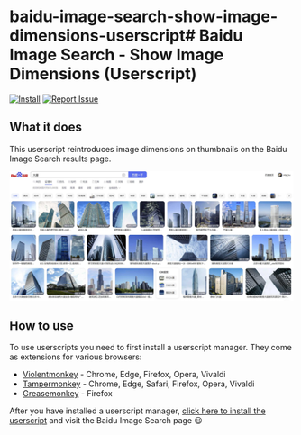 # baidu-image-search-show-image-dimensions-userscript# Baidu Image Search - Show Image Dimensions (Userscript)
[![Install](https://img.shields.io/badge/-Install-green?style=flat&logo=data:image/png;base64,iVBORw0KGgoAAAANSUhEUgAAACQAAAAkCAYAAADhAJiYAAAAb0lEQVR4Ae3UgQUAMRBE0SvnykhnW0JKSmn/AANikbiB+SxgeWCelBwBA6jmxp+goq8CCiiggE4D3s3oLfrW5vc9RU3uNR9lRwnjRwljQDUYM0oYP0oYA6rBmFHC+FHC2FHCqJSA4n4VUAsyllL6AHMEW1GSXWKaAAAAAElFTkSuQmCC)](https://greasyfork.org/scripts/452974-%E7%99%BE%E5%BA%A6%E5%9B%BE%E7%89%87%E6%90%9C%E7%B4%A2-%E6%98%BE%E7%A4%BA%E5%9B%BE%E7%89%87%E5%B0%BA%E5%AF%B8/code/%E7%99%BE%E5%BA%A6%E5%9B%BE%E7%89%87%E6%90%9C%E7%B4%A2%20-%20%E6%98%BE%E7%A4%BA%E5%9B%BE%E7%89%87%E5%B0%BA%E5%AF%B8.user.js "Click to install") [![Report Issue](https://img.shields.io/badge/-Report%20issue-red?style=flat&logo=data:image/png;base64,iVBORw0KGgoAAAANSUhEUgAAACQAAAAkCAYAAADhAJiYAAAAsklEQVR4Ae3UEQzEQBCF4YVzd66nrvWs0+JBPeNUdzzPYT11Onen/3TwLbyl+ZPBSb5sstOq1VXAAEKc7sZczPf2Y3woPyajfBg/yo/JKDfmTr/qVlHOl4m0F+hpKGAAGEG5roBiISgKVKACGQ6jFyRUoAc4gA78HKCTufa025lrKKAX8EFvS7sHeleTmkd9gQ3YgWcWY0ClDBgvKmEMKCNGR/kxflTCuFAnEOKMVlWL+wNsSof8wQFurAAAAABJRU5ErkJggg==)](https://github.com/BloodKirin/baidu-image-search-show-image-dimensions-userscript/issues "Click to report issue")

## What it does

This userscript reintroduces image dimensions on thumbnails on the Baidu Image Search results page.

![screenshot](https://github.com/BloodKirin/baidu-image-search-show-image-dimensions-userscript/blob/main/screenshot.jpg)

## How to use

To use userscripts you need to first install a userscript manager. They come as extensions for various browsers:

- [Violentmonkey](https://violentmonkey.github.io/) - Chrome, Edge, Firefox, Opera, Vivaldi
- [Tampermonkey](https://tampermonkey.net/) - Chrome, Edge, Safari, Firefox, Opera, Vivaldi
- [Greasemonkey](https://www.greasespot.net/) - Firefox

After you have installed a userscript manager, [click here to install the userscript](https://greasyfork.org/scripts/452974-%E7%99%BE%E5%BA%A6%E5%9B%BE%E7%89%87%E6%90%9C%E7%B4%A2-%E6%98%BE%E7%A4%BA%E5%9B%BE%E7%89%87%E5%B0%BA%E5%AF%B8/code/%E7%99%BE%E5%BA%A6%E5%9B%BE%E7%89%87%E6%90%9C%E7%B4%A2%20-%20%E6%98%BE%E7%A4%BA%E5%9B%BE%E7%89%87%E5%B0%BA%E5%AF%B8.user.js) and visit the Baidu Image Search page 😃

